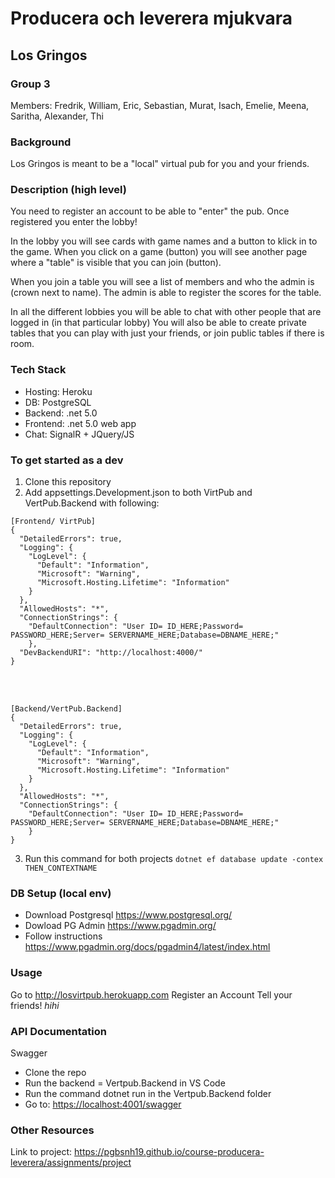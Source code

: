# Producera och leverera mjukvara


## Los Gringos

### Group 3
Members: Fredrik, William, Eric, Sebastian, Murat, Isach, Emelie, Meena, Saritha, Alexander, Thi

### Background
Los Gringos is meant to be a "local" virtual pub for you and your friends.

### Description (high level)
You need to register an account to be able to "enter" the pub. Once registered you enter the lobby!

In the lobby you will see cards with game names and a button to klick in to the game.
When you click on a game (button) you will see another page where a "table" is visible that you can join (button).

When you join a table you will see a list of members and who the admin is (crown next to name).
The admin is able to register the scores for the table.

In all the different lobbies you will be able to chat with other people that are logged in (in that particular lobby)
You will also be able to create private tables that you can play with just your friends, or join public tables if there is room.

### Tech Stack
- Hosting: Heroku
- DB: PostgreSQL
- Backend: .net 5.0
- Frontend: .net 5.0 web app
- Chat: SignalR + JQuery/JS

### To get started as a dev

1. Clone this repository
2. Add appsettings.Development.json to both VirtPub and VertPub.Backend with following:
````
[Frontend/ VirtPub]
{
  "DetailedErrors": true,
  "Logging": {
    "LogLevel": {
      "Default": "Information",
      "Microsoft": "Warning",
      "Microsoft.Hosting.Lifetime": "Information"
    }
  },
  "AllowedHosts": "*",
  "ConnectionStrings": {
    "DefaultConnection": "User ID= ID_HERE;Password= PASSWORD_HERE;Server= SERVERNAME_HERE;Database=DBNAME_HERE;"
    },
  "DevBackendURI": "http://localhost:4000/"
}
````
</br>

</br>

````
[Backend/VertPub.Backend]
{
  "DetailedErrors": true,
  "Logging": {
    "LogLevel": {
      "Default": "Information",
      "Microsoft": "Warning",
      "Microsoft.Hosting.Lifetime": "Information"
    }
  },
  "AllowedHosts": "*",
  "ConnectionStrings": {
    "DefaultConnection": "User ID= ID_HERE;Password= PASSWORD_HERE;Server= SERVERNAME_HERE;Database=DBNAME_HERE;"
    }
}
````
3. Run this command for both projects `dotnet ef database update -contex THEN_CONTEXTNAME`
### DB Setup (local env)
- Download Postgresql <https://www.postgresql.org/>
- Dowload PG Admin <https://www.pgadmin.org/>
- Follow instructions <https://www.pgadmin.org/docs/pgadmin4/latest/index.html>

### Usage
Go to <http://losvirtpub.herokuapp.com>
Register an Account
Tell your friends! *hihi*

### API Documentation
Swagger
- Clone the repo
- Run the backend = Vertpub.Backend in VS Code
- Run the command dotnet run in the Vertpub.Backend folder
- Go to: <https://localhost:4001/swagger>



### Other Resources
Link to project: <https://pgbsnh19.github.io/course-producera-leverera/assignments/project>

